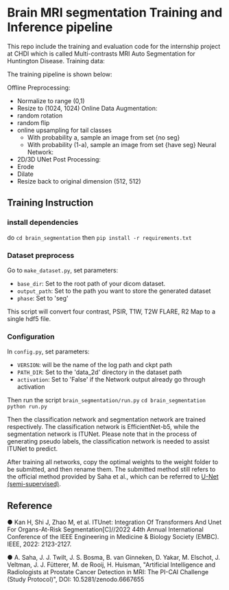# Brain MRI segmentation Training and Inference pipeline

This repo include the training and evaluation code for the internship project at CHDI which is called  Multi-contrasts MRI Auto Segmentation for Huntington Disease.
Training data: 

The training pipeline is shown below:

Offline Preprocessing: 
* Normalize to range (0,1)
* Resize to (1024, 1024)
Online Data Augmentation:
* random rotation
* random flip
* online upsampling for tail classes
  * With probability a, sample an image from set {no seg}
  * With probability (1-a), sample an image from set {have seg}
Neural Network:
* 2D/3D UNet
Post Processing:
* Erode
* Dilate
* Resize back to original dimension (512, 512)

## Training Instruction

### install dependencies

do `cd brain_segmentation` then `pip install -r requirements.txt`

### Dataset preprocess

Go to `make_dataset.py`, set parameters:

* `base_dir`: Set to the root path of your dicom dataset. 
* `output_path`: Set to the path you want to store the generated dataset
* `phase`:  Set to 'seg'

This script will convert four contrast, PSIR, T1W, T2W FLARE, R2 Map to a single hdf5 file.

### Configuration

In `config.py`, set parameters:

* `VERSION`: will be the name of the log path and ckpt path
* `PATH_DIR`: Set to the 'data_2d' directory in the dataset path
* `activation`: Set to 'False' if the Network output already go through activation

Then run the script `brain_segmentation/run.py`
`cd brain_segmentation`
`python run.py`
 
Then the classification network and segmentation network are trained respectively. The classification network is EfficientNet-b5, while the segmentation network is ITUNet.
Please note that in the process of generating pseudo labels, the classification network is needed to assist ITUNet to predict. 
 
After training all networks, copy the optimal weights to the weight folder to be submitted, and then rename them. The submitted method still refers to the official method provided by Saha et al., which can be referred to [U-Net (semi-supervised)](https://github.com/DIAGNijmegen/picai_unet_semi_supervised_gc_algorithm).

## Reference

● Kan H, Shi J, Zhao M, et al. ITUnet: Integration Of Transformers And Unet For Organs-At-Risk Segmentation[C]//2022 44th Annual International Conference of the IEEE Engineering in Medicine & Biology Society (EMBC). IEEE, 2022: 2123-2127.

● A. Saha, J. J. Twilt, J. S. Bosma, B. van Ginneken, D. Yakar, M. Elschot, J. Veltman, J. J. Fütterer, M. de Rooij, H. Huisman, "Artificial Intelligence and Radiologists at Prostate Cancer Detection in MRI: The PI-CAI Challenge (Study Protocol)", DOI: 10.5281/zenodo.6667655
